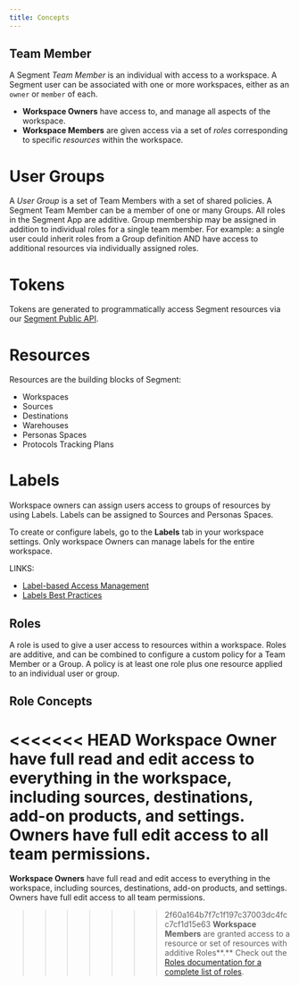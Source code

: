```yaml
---
title: Concepts
---
```


## Team Member

A Segment *Team Member* is an individual with access to a workspace. A Segment user can be associated with one or more workspaces, either as an `owner` or `member` of each.
  - **Workspace Owners** have access to, and manage all aspects of the workspace.
  - **Workspace Members** are given access via a set of *roles* corresponding to specific *resources* within the workspace.

# User Groups

A *User Group* is a set of Team Members with a set of shared policies. A Segment Team Member can be a member of one or many Groups. All roles in the Segment App are additive. Group membership may be assigned in addition to individual roles for a single team member. For example: a single user could inherit roles from a Group definition AND have access to additional resources via individually assigned roles.

# Tokens

Tokens are generated to programmatically access Segment resources via our [Segment Public API](/config-api).

# Resources

Resources are the building blocks of Segment:
  - Workspaces
  - Sources
  - Destinations
  - Warehouses
  - Personas Spaces
  - Protocols Tracking Plans

# Labels

Workspace owners can assign users access to groups of resources by using Labels. Labels can be assigned to Sources and Personas Spaces.

To create or configure labels, go to the **Labels** tab in your workspace settings. Only workspace Owners can manage labels for the entire workspace.

  LINKS:

  - [Label-based Access Management](/docs/iam/labels/)
  - [Labels Best Practices](/docs/iam/labels/)

## Roles

A role is used to give a user access to resources within a workspace. Roles are additive, and can be combined to configure a custom policy for a Team Member or a Group. A policy is at least one role plus one resource applied to an individual user or group.

## Role Concepts

<<<<<<< HEAD
**Workspace Owner** have full read and edit access to everything in the workspace, including sources, destinations, add-on products, and settings. Owners have full edit access to all team permissions.
=======
**Workspace Owners** have full read and edit access to everything in the workspace, including sources, destinations, add-on products, and settings. Owners have full edit access to all team permissions.
>>>>>>> 2f60a164b7f7c1f197c37003dc4fcc7cf1d15e63
**Workspace Members** are granted access to a resource or set of resources with additive Roles**.**
Check out the [Roles documentation for a complete list of roles](/docs/iam/roles/).
